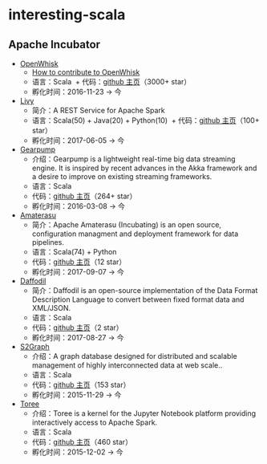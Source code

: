 # interesting-scala

## Apache Incubator

* [OpenWhisk](https://openwhisk.apache.org/)
  + [How to contribute to OpenWhisk](https://medium.com/openwhisk/how-to-contribute-to-openwhisk-6164c54134a6)
  + 语言：Scala
  + 代码：[github 主页](https://github.com/apache/incubator-openwhisk)（3000+ star）
  + 孵化时间：2016-11-23 -> 今
* [Livy](https://livy.incubator.apache.org/)
  + 简介：A REST Service for Apache Spark
  + 语言：Scala(50) + Java(20) + Python(10)
  + 代码：[github 主页](https://github.com/apache/incubator-livy)（100+ star）
  + 孵化时间：2017-06-05 -> 今
* [Gearpump](http://gearpump.incubator.apache.org/overview.html)
  + 介绍：Gearpump is a lightweight real-time big data streaming engine. It is inspired by recent advances in the Akka framework and a desire to improve on existing streaming frameworks.
  + 语言：Scala
  + 代码：[github 主页](https://github.com/apache/incubator-gearpump)（264+ star）
  + 孵化时间：2016-03-08 -> 今
* [Amaterasu](http://amaterasu.incubator.apache.org/)
  + 简介：Apache Amaterasu (Incubating) is an open source, configuration managment and deployment framework for data pipelines.
  + 语言：Scala(74) + Python
  + 代码：[github 主页](https://github.com/apache/incubator-amaterasu)（12 star）
  + 孵化时间：2017-09-07 -> 今
* [Daffodil](http://incubator.apache.org/projects/daffodil.html)
  + 简介：Daffodil is an open-source implementation of the Data Format Description Language to convert between fixed format data and XML/JSON.
  + 语言：Scala
  + 代码：[github 主页](https://github.com/apache/incubator-daffodil)（2 star）
  + 孵化时间：2017-08-27 -> 今
* [S2Graph](http://s2graph.incubator.apache.org/)
  + 介绍：A graph database designed for distributed and scalable management of highly interconnected data at web scale..
  + 语言：Scala
  + 代码：[github 主页](https://github.com/apache/incubator-s2graph)（153 star）
  + 孵化时间：2015-11-29 -> 今
* [Toree](https://toree.incubator.apache.org/)
  + 介绍：Toree is a kernel for the Jupyter Notebook platform providing interactively access to Apache Spark.
  + 语言：Scala
  + 代码：[github 主页](https://github.com/apache/incubator-toree)（460 star）
  + 孵化时间：2015-12-02 -> 今
